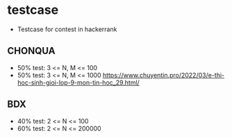 # testcase
* Testcase for contest in hackerrank
## CHONQUA
* 50% test: 3 <= N, M <= 100
* 50% test: 3 <= N, M <= 1000
https://www.chuyentin.pro/2022/03/e-thi-hoc-sinh-gioi-lop-9-mon-tin-hoc_29.html/
## BDX
* 40% test: 2 <= N <= 100
* 60% test: 2 <= N <= 200000
